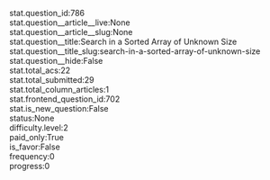 stat.question_id:786  
stat.question__article__live:None  
stat.question__article__slug:None  
stat.question__title:Search in a Sorted Array of Unknown Size  
stat.question__title_slug:search-in-a-sorted-array-of-unknown-size  
stat.question__hide:False  
stat.total_acs:22  
stat.total_submitted:29  
stat.total_column_articles:1  
stat.frontend_question_id:702  
stat.is_new_question:False  
status:None  
difficulty.level:2  
paid_only:True  
is_favor:False  
frequency:0  
progress:0  

